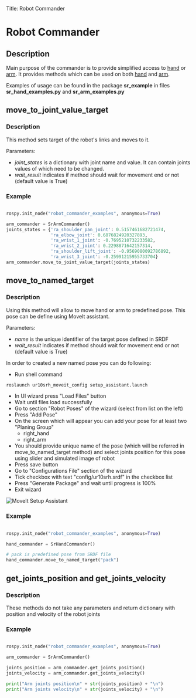 Title: Robot Commander

# Robot Commander

## Description

Main purpose of the commander is to provide simplified access to [hand](HandCommander.md) or [arm](ArmCommander.md).
It provides methods which can be used on both [hand](HandCommander.md) and [arm](ArmCommander.md).

Examples of usage can be found in the package **sr_example** in files **sr_hand_examples.py** and **sr_arm_examples.py**

## move_to_joint_value_target

### Description

This method sets target of the robot's links and moves to it.

Parameters:

   * *joint_states* is a dictionary with joint name and value. It can contain joints values of which need to be changed.
   * *wait_result* indicates if method should wait for movement end or not (default value is True)

### Example

```python

rospy.init_node("robot_commander_examples", anonymous=True)

arm_commander = SrArmCommander()
joints_states = {'ra_shoulder_pan_joint': 0.5157461682721474,
                 'ra_elbow_joint': 0.6876824920327893,
                 'ra_wrist_1_joint': -0.7695210732233582,
                 'ra_wrist_2_joint': 0.2298871642157314,
                 'ra_shoulder_lift_joint': -0.9569080092786892,
                 'ra_wrist_3_joint': -0.25991215955733704}
arm_commander.move_to_joint_value_target(joints_states)
```

## move_to_named_target

### Description

Using this method will allow to move hand or arm to predefined pose. This pose can be define using MoveIt assistant.

Parameters:

   * *name* is the unique identifier of the target pose defined in SRDF
   * *wait_result* indicates if method should wait for movement end or not (default value is True)

In order to created a new named pose you can do following:

* Run shell command
```bash
roslaunch ur10srh_moveit_config setup_assistant.launch
```
* In UI wizard press "Load Files" button
* Wait until files load successfully
* Go to section "Robot Poses" of the wizard (select from list on the left)
* Press "Add Pose"
* On the screen which will appear you can add your pose for at least two "Planing Group"
  * right_hand
  * right_arm
* You should provide unique name of the pose (which will be referred in move_to_named_target method) and select joints position for this pose using slider and simulated image of robot
* Press save button
* Go to "Configurations File" section of the wizard
* Tick checkbox with text "config/ur10srh.srdf" in the checkbox list
* Press "Generate Package" and wait until progress is 100%
* Exit wizard

![MoveIt Setup Assistant](/sr_robot_commander/doc/tutorial/images/moveit_setup_assistant.gif)


### Example

```python

rospy.init_node("robot_commander_examples", anonymous=True)

hand_commander = SrHandCommander()

# pack is predefined pose from SRDF file
hand_commander.move_to_named_target("pack")
```

## get_joints_position and get_joints_velocity

### Description

These methods do not take any parameters and return dictionary with position and velocity of the robot joints

### Example

```python

rospy.init_node("robot_commander_examples", anonymous=True)

arm_commander = SrArmCommander()

joints_position = arm_commander.get_joints_position()
joints_velocity = arm_commander.get_joints_velocity()

print("Arm joints position\n" + str(joints_position) + "\n")
print("Arm joints velocity\n" + str(joints_velocity) + "\n")
```
